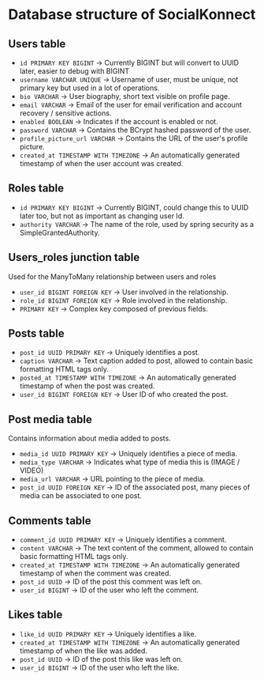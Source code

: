 # Database structure of SocialKonnect

## Users table

- `id PRIMARY KEY BIGINT` -> Currently BIGINT but will convert to UUID later, easier to debug with BIGINT
- `username VARCHAR UNIQUE` -> Username of user, must be unique, not primary key but used in a lot of operations.
- `bio VARCHAR` -> User biography, short text visible on profile page.
- `email VARCHAR` -> Email of the user for email verification and account recovery / sensitive actions.
- `enabled BOOLEAN` -> Indicates if the account is enabled or not.
- `password VARCHAR` -> Contains the BCrypt hashed password of the user.
- `profile_picture_url VARCHAR` -> Contains the URL of the user's profile picture.
- `created_at TIMESTAMP WITH TIMEZONE` -> An automatically generated timestamp of when the user account was created.

## Roles table

- `id PRIMARY KEY BIGINT` -> Currently BIGINT, could change this to UUID later too, but not as important as changing user Id.
- `authority VARCHAR` -> The name of the role, used by spring security as a SimpleGrantedAuthority.

## Users_roles junction table

Used for the ManyToMany relationship between users and roles

- `user_id BIGINT FOREIGN KEY` -> User involved in the relationship.
- `role_id BIGINT FOREIGN KEY` -> Role involved in the relationship.
- `PRIMARY KEY` -> Complex key composed of previous fields.

## Posts table

- `post_id UUID PRIMARY KEY` -> Uniquely identifies a post.
- `caption VARCHAR` -> Text caption added to post, allowed to contain basic formatting HTML tags only.
- `posted_at TIMESTAMP WITH TIMEZONE` -> An automatically generated timestamp of when the post was created.
- `user_id BIGINT FOREIGN KEY` -> User ID of who created the post.

## Post media table

Contains information about media added to posts.

- `media_id UUID PRIMARY KEY` -> Uniquely identifies a piece of media.
- `media_type VARCHAR` -> Indicates what type of media this is (IMAGE / VIDEO)
- `media_url VARCHAR` -> URL pointing to the piece of media.
- `post_id UUID FOREIGN KEY` -> ID of the associated post, many pieces of media can be associated to one post.

## Comments table

- `comment_id UUID PRIMARY KEY` -> Uniquely identifies a comment.
- `content VARCHAR` -> The text content of the comment, allowed to contain basic formatting HTML tags only.
- `created_at TIMESTAMP WITH TIMEZONE` -> An automatically generated timestamp of when the comment was created.
- `post_id UUID` -> ID of the post this comment was left on.
- `user_id BIGINT` -> ID of the user who left the comment.

## Likes table

- `like_id UUID PRIMARY KEY` -> Uniquely identifies a like.
- `created_at TIMESTAMP WITH TIMEZONE` -> An automatically generated timestamp of when the like was added.
- `post_id UUID` -> ID of the post this like was left on.
- `user_id BIGINT` -> ID of the user who left the like.
